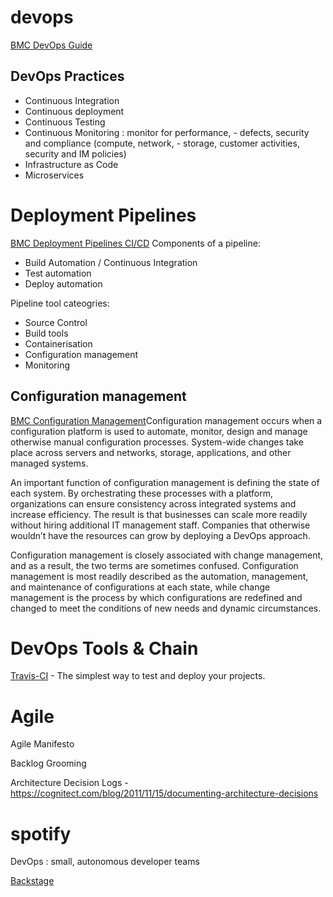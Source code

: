 



# devops
[BMC DevOps Guide](https://www.bmc.com/blogs/devops-basics-introduction/)

## DevOps Practices
- Continuous Integration
- Continuous deployment
- Continuous Testing
- Continuous Monitoring : monitor for performance, - defects, security and compliance (compute, network, - storage, customer activities, security and IM policies)
- Infrastructure as Code
- Microservices



# Deployment Pipelines
[BMC Deployment Pipelines CI/CD](https://www.bmc.com/blogs/deployment-pipeline/)
Components of a pipeline:
- Build Automation / Continuous Integration
- Test automation
- Deploy automation

Pipeline tool cateogries:
- Source Control
- Build tools
- Containerisation
- Configuration management
- Monitoring



## Configuration management
[BMC Configuration Management](https://www.bmc.com/blogs/devops-configuration-management/)Configuration management occurs when a configuration platform is used to automate, monitor, design and manage otherwise manual configuration processes. System-wide changes take place across servers and networks, storage, applications, and other managed systems.

An important function of configuration management is defining the state of each system. By orchestrating these processes with a platform, organizations can ensure consistency across integrated systems and increase efficiency. The result is that businesses can scale more readily without hiring additional IT management staff. Companies that otherwise wouldn’t have the resources can grow by deploying a DevOps approach.

Configuration management is closely associated with change management, and as a result, the two terms are sometimes confused. Configuration management is most readily described as the automation, management, and maintenance of configurations at each state, while change management is the process by which configurations are redefined and changed to meet the conditions of new needs and dynamic circumstances.

# DevOps Tools & Chain

[Travis-CI](https://travis-ci.org/) - The simplest way to test and deploy your projects.

# Agile

Agile Manifesto

Backlog Grooming

Architecture Decision Logs - https://cognitect.com/blog/2011/11/15/documenting-architecture-decisions

# spotify
DevOps : small, autonomous developer teams

[Backstage](https://engineering.atspotify.com/2021/03/16/happy-birthday-backstage-spotifys-biggest-open-source-project-grows-up-fast/)
